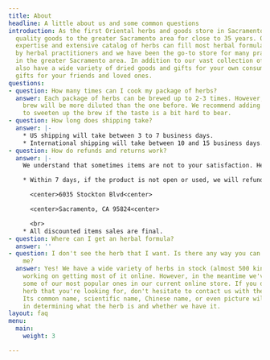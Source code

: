 ```yaml
---
title: About
headline: A little about us and some common questions
introduction: As the first Oriental herbs and goods store in Sacramento, we have provided
  quality goods to the greater Sacramento area for close to 35 years. Our years of
  expertise and extensive catalog of herbs can fill most herbal formulas provided
  by herbal practitioners and we have been the go-to store for many practitioners
  in the greater Sacramento area. In addition to our vast collection of herbs, we
  also have a wide variety of dried goods and gifts for your own consumption or as
  gifts for your friends and loved ones.
questions:
- question: How many times can I cook my package of herbs?
  answer: Each package of herbs can be brewed up to 2-3 times. However, each subsequent
    brew will be more diluted than the one before. We recommend adding some honey
    to sweeten up the brew if the taste is a bit hard to bear.
- question: How long does shipping take?
  answer: |-
    * US shipping will take between 3 to 7 business days.
    * International shipping will take between 10 and 15 business days.
- question: How do refunds and returns work?
  answer: |-
    We understand that sometimes items are not to your satisfaction. Here are our policies regarding refunds and returns:

    * Within 7 days, if the product is not open or used, we will refund the purchase amount upon receipt of the product back at our address:

      <center>6035 Stockton Blvd<center>

      <center>Sacramento, CA 95824<center>

      <br>
    * All discounted items sales are final.
- question: Where can I get an herbal formula?
  answer: ''
- question: I don't see the herb that I want. Is there any way you can get it for
    me?
  answer: Yes! We have a wide variety of herbs in stock (almost 500 kinds) and are
    working on getting most of it online. However, in the meantime we've provided
    some of our most popular ones in our current online store. If you don't see the
    herb that you're looking for, don't hesitate to contact us with the form below.
    Its common name, scientific name, Chinese name, or even picture will all help
    in determining what the herb is and whether we have it.
layout: faq
menu:
  main:
    weight: 3

---
```

